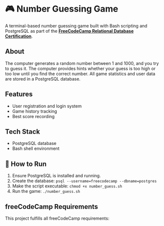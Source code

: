 # 🎮 Number Guessing Game

A terminal-based number guessing game built with Bash scripting and PostgreSQL as part of the [**FreeCodeCamp Relational Database Certification**](https://www.freecodecamp.org/learn/relational-database/).

## About

The computer generates a random number between 1 and 1000, and you try to guess it. The computer provides hints whether your guess is too high or too low until you find the correct number. All game statistics and user data are stored in a PostgreSQL database.

## Features

- User registration and login system
- Game history tracking
- Best score recording

## Tech Stack
- PostgreSQL database
- Bash shell environment
  
## 🚀 How to Run

1. Ensure PostgreSQL is installed and running.
1. Create the database: `psql --username=freecodecamp --dbname=postgres`
1. Make the script executable: `chmod +x number_guess.sh`
1. Run the game: `./number_guess.sh`

## freeCodeCamp Requirements

This project fulfills all freeCodeCamp requirements:
